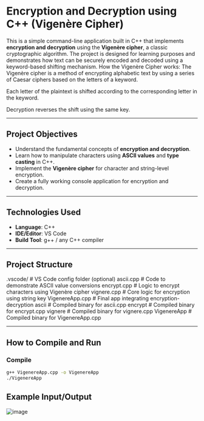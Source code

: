 # Encryption and Decryption using C++ (Vigenère Cipher)

This is a simple command-line application built in C++ that implements **encryption and decryption** using the **Vigenère cipher**, a classic cryptographic algorithm. The project is designed for learning purposes and demonstrates how text can be securely encoded and decoded using a keyword-based shifting mechanism.
How the Vigenère Cipher works:
The Vigenère cipher is a method of encrypting alphabetic text by using a series of Caesar ciphers based on the letters of a keyword.

Each letter of the plaintext is shifted according to the corresponding letter in the keyword.

Decryption reverses the shift using the same key.

---

## Project Objectives

- Understand the fundamental concepts of **encryption and decryption**.
- Learn how to manipulate characters using **ASCII values** and **type casting** in C++.
- Implement the **Vigenère cipher** for character and string-level encryption.
- Create a fully working console application for encryption and decryption.

---

## Technologies Used

- **Language**: C++
- **IDE/Editor**: VS Code
- **Build Tool**: g++ / any C++ compiler

---

## Project Structure

.vscode/ # VS Code config folder (optional)
ascii.cpp # Code to demonstrate ASCII value conversions
encrypt.cpp # Logic to encrypt characters using Vigenère cipher
vignere.cpp # Core logic for encryption using string key
VigenereApp.cpp # Final app integrating encryption-decryption
ascii # Compiled binary for ascii.cpp
encrypt # Compiled binary for encrypt.cpp
vignere # Compiled binary for vignere.cpp
VigenereApp # Compiled binary for VigenereApp.cpp

---

## How to Compile and Run

### Compile

```bash
g++ VigenereApp.cpp -o VigenereApp
./VigenereApp
```

## Example Input/Output
![image](https://github.com/user-attachments/assets/164fe303-7a33-46b4-979d-b78eabd8aeb3)



